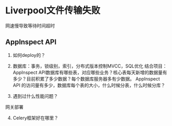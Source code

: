 # Liverpool文件传输失败
网速慢导致等待时间超时

## AppInspect API
1. 如何deploy的？

2. 数据库：事务，锁级别，索引，分布式版本控制MVCC，SQL优化
结合项目：
AppInspect API数据库有哪些表，对应哪些业务？核心表每天新增的数据量有多少？目前积累了多少数据？每个数据库服务器多有少数据。
AppInspect API 的访问量有多少，数据库每个表的大小，什么时候分表，什么时候分库？


3. 遇到过什么性能问题？

网关部署

4. Celery框架好在哪里？



<!--stackedit_data:
eyJoaXN0b3J5IjpbLTM1NTExMzcxMywtMTMxMTQ2NDM5NywtNj
g3NjgyMzA0LDE5OTg4MDY0MTJdfQ==
-->
